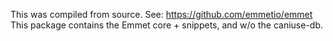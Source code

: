 This was compiled from source.
See: <https://github.com/emmetio/emmet>
This package contains the Emmet core + snippets, and w/o the caniuse-db.
